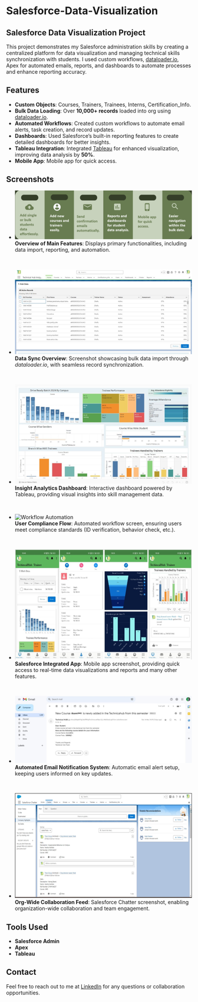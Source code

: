 # Salesforce-Data-Visualization

## Salesforce Data Visualization Project

This project demonstrates my Salesforce administration skills by creating a centralized platform for data visualization and managing technical skills synchronization with students. 
I used custom workflows, [dataloader.io](https://www.dataloader.io/), Apex for automated emails, reports, and dashboards to automate processes and enhance reporting accuracy.

## Features
- **Custom Objects**: Courses, Trainers, Trainees, Interns, Certification_Info.
- **Bulk Data Loading**: Over **10,000+ records** loaded into org using [dataloader.io](https://www.dataloader.io/).
- **Automated Workflows**: Created custom workflows to automate email alerts, task creation, and record updates.
- **Dashboards**: Used Salesforce’s built-in reporting features to create detailed dashboards for better insights.
- **Tableau Integration**: Integrated [Tableau](https://www.tableau.com/) for enhanced visualization, improving data analysis by **50%**.
- **Mobile App**: Mobile app for quick access.

## Screenshots

- ![Features](images/features.png "Project Features")  
  **Overview of Main Features**: Displays primary functionalities, including data import, reporting, and automation.  

&nbsp;  

- ![Bulk Data Import](images/bulkdataimport.jpg "Data Sync Overview")  
  **Data Sync Overview**: Screenshot showcasing bulk data import through *dataloader.io*, with seamless record synchronization.  

&nbsp;  

- ![Dashboard View](images/tableaudashboard.jpg "Insight Analytics Dashboard")  
  **Insight Analytics Dashboard**: Interactive dashboard powered by Tableau, providing visual insights into skill management data.  

&nbsp;  

- ![Workflow Automation](""images\flows.png"" "User Compliance Flow")  
  **User Compliance Flow**: Automated workflow screen, ensuring users meet compliance standards (ID verification, behavior check, etc.).  

&nbsp;  

- ![Integrated App](images/mobileapp.jpg "Salesforce Integrated Mobile App")  
  **Salesforce Integrated App**: Mobile app screenshot, providing quick access to real-time data visualizations and reports and many other features.  

&nbsp;  

- ![Automatic Email Notification System](images/automated_email.jpg "Automated Email Notification System")  
  **Automated Email Notification System**: Automatic email alert setup, keeping users informed on key updates.  

&nbsp;  

- ![Chatter](images/chatter.png "Org-Wide Collaboration Feed")  
  **Org-Wide Collaboration Feed**: Salesforce Chatter screenshot, enabling organization-wide collaboration and team engagement.  

## Tools Used
- **Salesforce Admin**
- **Apex**
- **Tableau**

## Contact
Feel free to reach out to me at [LinkedIn](https://www.linkedin.com/in/saisindusrig) for any questions or collaboration opportunities.
